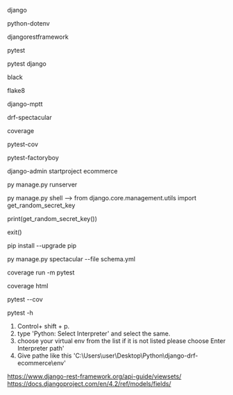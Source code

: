 <!-- Packages -->

django

python-dotenv

djangorestframework

pytest

pytest django

black

flake8

django-mptt

drf-spectacular

coverage

pytest-cov

pytest-factoryboy

<!-- Commands -->

django-admin startproject ecommerce

py manage.py runserver

py manage.py shell --> from django.core.management.utils import get_random_secret_key

print(get_random_secret_key())

exit()

pip install --upgrade pip

py manage.py spectacular --file schema.yml

coverage run -m pytest

coverage html

pytest --cov

<!-- Pytest -->

pytest -h <!-- prints options _and_ config file settings-->


<!-- To make VS Code recognize python code -->

1. Control+ shift + p.
2. type 'Python: Select Interpreter' and select the same.
3. choose your virtual env from the list if it is not listed please choose Enter Interpreter path'
4. Give pathe like this 'C:\Users\user\Desktop\Python\django-drf-ecommerce\env'


<!-- Useful links -->

https://www.django-rest-framework.org/api-guide/viewsets/
https://docs.djangoproject.com/en/4.2/ref/models/fields/